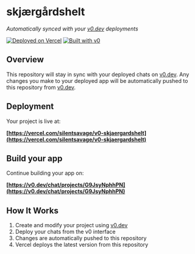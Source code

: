 # skjærgårdshelt

*Automatically synced with your [v0.dev](https://v0.dev) deployments*

[![Deployed on Vercel](https://img.shields.io/badge/Deployed%20on-Vercel-black?style=for-the-badge&logo=vercel)](https://vercel.com/silentsavage/v0-skjaergardshelt)
[![Built with v0](https://img.shields.io/badge/Built%20with-v0.dev-black?style=for-the-badge)](https://v0.dev/chat/projects/G9JsyNphhPN)

## Overview

This repository will stay in sync with your deployed chats on [v0.dev](https://v0.dev).
Any changes you make to your deployed app will be automatically pushed to this repository from [v0.dev](https://v0.dev).

## Deployment

Your project is live at:

**[https://vercel.com/silentsavage/v0-skjaergardshelt](https://vercel.com/silentsavage/v0-skjaergardshelt)**

## Build your app

Continue building your app on:

**[https://v0.dev/chat/projects/G9JsyNphhPN](https://v0.dev/chat/projects/G9JsyNphhPN)**

## How It Works

1. Create and modify your project using [v0.dev](https://v0.dev)
2. Deploy your chats from the v0 interface
3. Changes are automatically pushed to this repository
4. Vercel deploys the latest version from this repository
